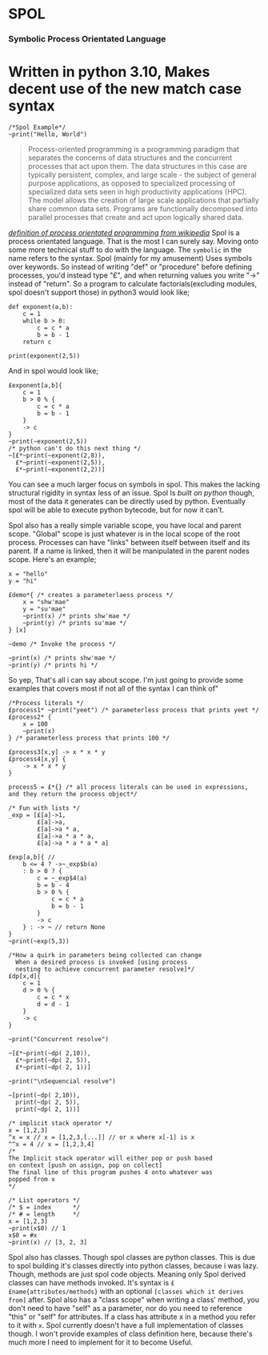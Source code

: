 # SPOL
### Symbolic Process Orientated Language
# Written in python 3.10, Makes decent use of the new match case syntax

```
/*Spol Example*/
~print("Hello, World")
```


>Process-oriented programming is a programming paradigm that separates the concerns of data structures and the concurrent processes that act upon them. The data structures in this case are typically persistent, complex, and large scale - the subject of general purpose applications, as opposed to specialized processing of specialized data sets seen in high productivity applications (HPC). The model allows the creation of large scale applications that partially share common data sets. Programs are functionally decomposed into parallel processes that create and act upon logically shared data.
 
*[definition of process orientated programming from wikipedia](https://en.wikipedia.org/wiki/Process-oriented_programming)*
Spol is a process orientated language. That is the most I can surely say. Moving onto some more technical stuff to do with the language. The `symbolic` in the name refers to the syntax. Spol (mainly for my amusement) Uses symbols over keywords. So instead of writing "def" or "procedure" before defining processes, you'd instead type "£", and when returning values you write "->" instead of "return". So a program to calculate factorials(excluding modules, spol doesn't support those) in python3 would look like;
```python3
def exponent(a,b):
    c = 1
    while b > 0:
        c = c * a
        b = b - 1
    return c

print(exponent(2,5))
```
And in spol would look like;
```spol
£exponent[a,b]{
    c = 1
    b > 0 % {
        c = c * a
        b = b - 1
    }
    -> c
}
~print(~exponent(2,5))
/* python can't do this next thing */
~[£*~print(~exponent(2,8)),
  £*~print(~exponent(2,5)),
  £*~print(~exponent(2,2))]
```
You can see a much larger focus on symbols in spol. This makes the lacking structural rigidity in syntax less of an issue. Spol Is *built on python* though, most of the data it generates can be directly used by python. Eventually spol will be able to execute python bytecode, but for now it can't.

Spol also has a really simple variable scope, you have local and parent scope. "Global" scope is just whatever is in the local scope of the root process. Processes can have "links" between itself between itself and its parent. If a name is linked, then it will be manipulated in the parent nodes scope. Here's an example;

```spol
x = "hello"
y = "hi"

£demo*{ /* creates a parameterlaess process */
    x = "shw'mae"
    y = "su'mae"
    ~print(x) /* prints shw'mae */
    ~print(y) /* prints su'mae */
} [x]

~demo /* Invoke the process */

~print(x) /* prints shw'mae */
~print(y) /* prints hi */

```
So yep, That's all i can say about scope. I'm just going to provide some examples that covers most if not all of the syntax I can think of"

```spol
/*Process literals */
£process1* ~print("yeet") /* parameterless process that prints yeet */
£process2* {
    x = 100
    ~print(x)
} /* parameterless process that prints 100 */

£process3[x,y] -> x * x * y
£process4[x,y] {
    -> x * x * y
}

process5 = £*{} /* all process literals can be used in expressions, and they return the process object*/
```

```spol
/* Fun with lists */
_exp = [£[a]->1,
        £[a]->a,
        £[a]->a * a,
        £[a]->a * a * a,
        £[a]->a * a * a * a]

£exp[a,b]{ // 
    b <= 4 ? ->~_exp$b(a)
    : b > 0 ? {
        c = ~_exp$4(a)
        b = b - 4
        b > 0 % {
            c = c * a
            b = b - 1
        }
        -> c
    } : -> ¬ // return None
}
~print(~exp(5,3))
```

```spol
/*How a quirk in parameters being collected can change
  When a desired process is invoked [using process
  nesting to achieve concurrent parameter resolve]*/
£dp[x,d]{
    c = 1
    d > 0 % {
        c = c * x
        d = d - 1
    }
    -> c
}

~print("Concurrent resolve")

~[£*~print(~dp( 2,10)),
  £*~print(~dp( 2, 5)),
  £*~print(~dp( 2, 1))]

~print("\nSequencial resolve")

~[print(~dp( 2,10)),
  print(~dp( 2, 5)),
  print(~dp( 2, 1))]
```

```spol
/* implicit stack operator */
x = [1,2,3]
^x = x // x = [1,2,3,[...]] // or x where x[-1] is x
^^x = 4 // x = [1,2,3,4]
/*
The Implicit stack operator will either pop or push based
on context [push on assign, pop on collect]
The final line of this program pushes 4 onto whatever was 
popped from x
*/
```

```spol
/* List operators */
/* $ = index      */
/* # = length     */
x = [1,2,3]
~print(x$0) // 1
x$0 = #x
~print(x) // [3, 2, 3]
```

Spol also has classes. Though spol classes are python classes. This is due to spol building it's classes directly into python classes, because i was lazy. Though, methods are just spol code objects. Meaning only Spol derived classes can have methods invoked. It's syntax is `££name{attributes/methods}` with an optional `[classes which it derives from]` after. Spol also has a "class scope" when writing a class' method, you don't need to have "self" as a parameter, nor do you need to reference "this" or "self" for attributes. If a class has attribute x in a method you refer to it with `x`.
Spol currently doesn't have a full implementation of classes though. I won't provide examples of class definition here, because there's much more I need to implement for it to become Useful.